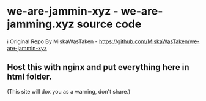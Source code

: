 # we-are-jammin-xyz - we-are-jamming.xyz source code
ℹ️ Original Repo By MiskaWasTaken - https://github.com/MiskaWasTaken/we-are-jammin-xyz

## Host this with nginx and put everything here in html folder. 
(This site will dox you as a warning, don't share.)
